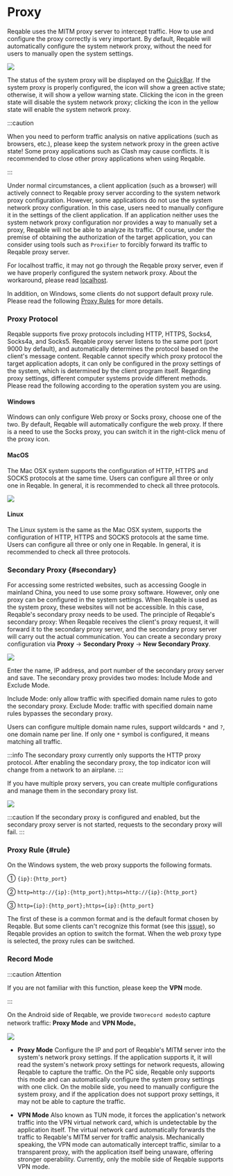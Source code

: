 # Proxy

Reqable uses the MITM proxy server to intercept traffic. How to use and configure the proxy correctly is very important. By default, Reqable will automatically configure the system network proxy, without the need for users to manually open the system settings.

![](arts/proxy_01.png)

The status of the system proxy will be displayed on the [QuickBar](quickbar). If the system  proxy is properly configured, the icon will show a green active state; otherwise, it will show a yellow warning state. Clicking the icon in the green state will disable the system network proxy; clicking the icon in the yellow state will enable the system network proxy.

:::caution

When you need to perform traffic analysis on native applications (such as browsers, etc.), please keep the system network proxy in the green active state! Some proxy applications such as Clash may cause conflicts. It is recommended to close other proxy applications when using Reqable.

:::

Under normal circumstances, a client application (such as a browser) will actively connect to Reqable proxy server according to the system network proxy configuration. However, some applications do not use the system network proxy configuration. In this case, users need to manually configure it in the settings of the client application. If an application neither uses the system network proxy configuration nor provides a way to manually set a proxy, Reqable will not be able to analyze its traffic. Of course, under the premise of obtaining the authorization of the target application, you can consider using tools such as `Proxifier` to forcibly forward its traffic to Reqable proxy server.

For localhost traffic, it may not go through the Reqable proxy server, even if we have properly configured the system network proxy. About the workaround, please read [localhost](localhost).

In addition, on Windows, some clients do not support default proxy rule. Please read the following [Proxy Rules](#rule) for more details.

### Proxy Protocol

Reqable supports five proxy protocols including HTTP, HTTPS, Socks4, Socks4a, and Socks5. Reqable proxy server listens to the same port (port 9000 by default), and automatically determines the protocol based on the client's message content. Reqable cannot specify which proxy protocol the target application adopts, it can only be configured in the proxy settings of the system, which is determined by the client program itself. Regarding proxy settings, different computer systems provide different methods. Please read the following according to the operation system you are using.

#### Windows

Windows can only configure Web proxy or Socks proxy, choose one of the two. By default, Reqable will automatically configure the web proxy. If there is a need to use the Socks proxy, you can switch it in the right-click menu of the proxy icon.

#### MacOS

The Mac OSX system supports the configuration of HTTP, HTTPS and SOCKS protocols at the same time. Users can configure all three or only one in Reqable. In general, it is recommended to check all three protocols.

![](arts/proxy_mac.png)

#### Linux

The Linux system is the same as the Mac OSX system, supports the configuration of HTTP, HTTPS and SOCKS protocols at the same time. Users can configure all three or only one in Reqable. In general, it is recommended to check all three protocols.

### Secondary Proxy {#secondary}

For accessing some restricted websites, such as accessing Google in mainland China, you need to use some proxy software. However, only one proxy can be configured in the system settings. When Reqable is used as the system proxy, these websites will not be accessible. In this case, Reqable's secondary proxy needs to be used. The principle of Reqable's secondary proxy: When Reqable receives the client's proxy request, it will forward it to the secondary proxy server, and the secondary proxy server will carry out the actual communication. You can create a secondary proxy configuration via **Proxy** -> **Secondary Proxy** -> **New Secondary Proxy**.

![](arts/secondary_proxy_02.png)

Enter the name, IP address, and port number of the secondary proxy server and save. The secondary proxy provides two modes: Include Mode and Exclude Mode.

Include Mode: only allow traffic with specified domain name rules to goto the secondary proxy. Exclude Mode: traffic with specified domain name rules bypasses the secondary proxy.

Users can configure multiple domain name rules, support wildcards `*` and `?`, one domain name per line. If only one `*` symbol is configured, it means matching all traffic.

:::info
The secondary proxy currently only supports the HTTP proxy protocol. After enabling the secondary proxy, the top indicator icon will change from a network to an airplane.
:::

If you have multiple proxy servers, you can create multiple configurations and manage them in the secondary proxy list.

![](arts/secondary_proxy_01.png)

:::caution
If the secondary proxy is configured and enabled, but the secondary proxy server is not started, requests to the secondary proxy will fail.
:::

### Proxy Rule {#rule}

On the Windows system, the web proxy supports the following formats.

① `{ip}:{http_port}`

② `http=http://{ip}:{http_port};https=http://{ip}:{http_port}`

③ `http={ip}:{http_port};https={ip}:{http_port}`

The first of these is a common format and is the default format chosen by Reqable. But some clients can't recognize this format (see this [issue](https://github.com/MatsuriDayo/nekoray/issues/104)), so Reqable provides an option to switch the format. When the web proxy type is selected, the proxy rules can be switched.

### Record Mode

:::caution Attention

If you are not familiar with this function, please keep the **VPN** mode.

:::

On the Android side of Reqable, we provide two`record modes`to capture network traffic:  **Proxy Mode** and **VPN Mode**。

![](arts/proxy_05.png)

- **Proxy Mode**
 Configure the IP and port of Reqable's MITM server into the system's network proxy settings. If the application supports it, it will read the system's network proxy settings for network requests, allowing Reqable to capture the traffic. On the PC side, Reqable only supports this mode and can automatically configure the system proxy settings with one click. On the mobile side, you need to manually configure the system proxy, and if the application does not support proxy settings, it may not be able to capture the traffic.

- **VPN Mode**
 Also known as TUN mode, it forces the application's network traffic into the VPN virtual network card, which is undetectable by the application itself. The virtual network card automatically forwards the traffic to Reqable's MITM server for traffic analysis. Mechanically speaking, the VPN mode can automatically intercept traffic, similar to a transparent proxy, with the application itself being unaware, offering stronger operability. Currently, only the mobile side of Reqable supports VPN mode.
